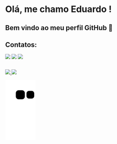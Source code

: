# Olá, me chamo Eduardo ! 
## Bem vindo ao meu perfil GitHub 👋

## Contatos:
<div>
<a href="https://instagram.com/edukaiser_" target="_blank"><img loading="lazy" src="https://img.shields.io/badge/-Instagram-%23E4405F?style=for-the-badge&logo=instagram&logoColor=white" target="_blank"></a>
<a href = "eduardokaiser268@gmail.com"><img loading="lazy" src="https://img.shields.io/badge/Gmail-D14836?style=for-the-badge&logo=gmail&logoColor=white" target="_blank"></a>
<a href="https://www.linkedin.com/in/eduardomarafigokaiser" target="_blank"><img loading="lazy" src="https://img.shields.io/badge/-LinkedIn-%230077B5?style=for-the-badge&logo=linkedin&logoColor=white" target="_blank"></a>   
</div>

##

<div>
<a href="https://github.com/edukaiser">
<img loading="lazy" height="180em" src="https://github-readme-stats.vercel.app/api/top-langs/?username=edukaiser&layout=compact&langs_count=7&theme=dracula"/>
<img loading="lazy" height="180em" src="https://github-readme-stats.vercel.app/api?username=edukaiser&show_icons=true&theme=dracula&include_all_commits=true&count_private=true"/>
</div>

![Snake animation](https://github.com/edukaiser/edukaiser/blob/output/github-contribution-grid-snake.svg)



